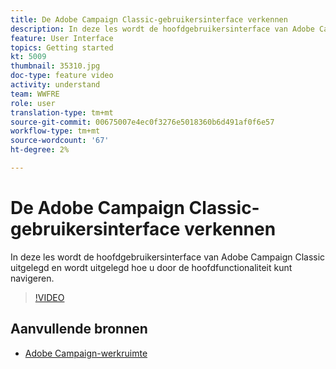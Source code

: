 ```yaml
---
title: De Adobe Campaign Classic-gebruikersinterface verkennen
description: In deze les wordt de hoofdgebruikersinterface van Adobe Campaign Classic uitgelegd en wordt uitgelegd hoe u door de hoofdfunctionaliteit kunt navigeren.
feature: User Interface
topics: Getting started
kt: 5009
thumbnail: 35310.jpg
doc-type: feature video
activity: understand
team: WWFRE
role: user
translation-type: tm+mt
source-git-commit: 00675007e4ec0f3276e5018360b6d491af0f6e57
workflow-type: tm+mt
source-wordcount: '67'
ht-degree: 2%

---
```



# De Adobe Campaign Classic-gebruikersinterface verkennen

In deze les wordt de hoofdgebruikersinterface van Adobe Campaign Classic uitgelegd en wordt uitgelegd hoe u door de hoofdfunctionaliteit kunt navigeren.

>[!VIDEO](https://video.tv.adobe.com/v/35130?quality=12)

## Aanvullende bronnen

* [Adobe Campaign-werkruimte](https://docs.adobe.com/content/help/en/campaign-classic/using/getting-started/starting-with-adobe-campaign/adobe-campaign-workspace.html)
